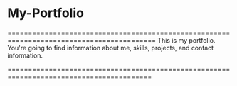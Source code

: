 # My-Portfolio
==========================================================================================
This is my portfolio. You're going to find information about me, skills, projects, and contact information. 

=========================================================================================
